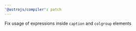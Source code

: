 ```yaml
---
'@astrojs/compiler': patch
---
```


Fix usage of expressions inside `caption` and `colgroup` elements
